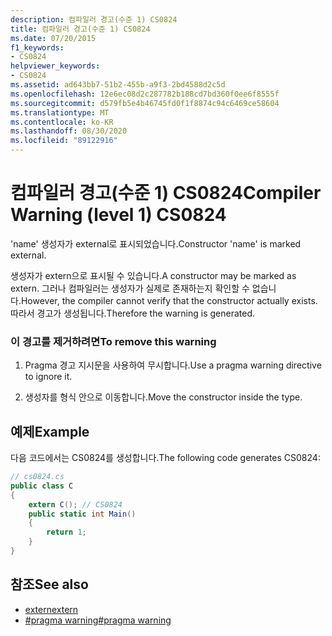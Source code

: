 ```yaml
---
description: 컴파일러 경고(수준 1) CS0824
title: 컴파일러 경고(수준 1) CS0824
ms.date: 07/20/2015
f1_keywords:
- CS0824
helpviewer_keywords:
- CS0824
ms.assetid: ad643bb7-51b2-455b-a9f3-2bd4588d2c5d
ms.openlocfilehash: 12e6ec08d2c287782b188cd7bd360f0ee6f8555f
ms.sourcegitcommit: d579fb5e4b46745fd0f1f8874c94c6469ce58604
ms.translationtype: MT
ms.contentlocale: ko-KR
ms.lasthandoff: 08/30/2020
ms.locfileid: "89122916"
---
```

# <a name="compiler-warning-level-1-cs0824"></a><span data-ttu-id="b8616-103">컴파일러 경고(수준 1) CS0824</span><span class="sxs-lookup"><span data-stu-id="b8616-103">Compiler Warning (level 1) CS0824</span></span>
<span data-ttu-id="b8616-104">'name' 생성자가 external로 표시되었습니다.</span><span class="sxs-lookup"><span data-stu-id="b8616-104">Constructor 'name' is marked external.</span></span>  
  
 <span data-ttu-id="b8616-105">생성자가 extern으로 표시될 수 있습니다.</span><span class="sxs-lookup"><span data-stu-id="b8616-105">A constructor may be marked as extern.</span></span> <span data-ttu-id="b8616-106">그러나 컴파일러는 생성자가 실제로 존재하는지 확인할 수 없습니다.</span><span class="sxs-lookup"><span data-stu-id="b8616-106">However, the compiler cannot verify that the constructor actually exists.</span></span> <span data-ttu-id="b8616-107">따라서 경고가 생성됩니다.</span><span class="sxs-lookup"><span data-stu-id="b8616-107">Therefore the warning is generated.</span></span>  
  
### <a name="to-remove-this-warning"></a><span data-ttu-id="b8616-108">이 경고를 제거하려면</span><span class="sxs-lookup"><span data-stu-id="b8616-108">To remove this warning</span></span>  
  
1. <span data-ttu-id="b8616-109">Pragma 경고 지시문을 사용하여 무시합니다.</span><span class="sxs-lookup"><span data-stu-id="b8616-109">Use a pragma warning directive to ignore it.</span></span>  
  
2. <span data-ttu-id="b8616-110">생성자를 형식 안으로 이동합니다.</span><span class="sxs-lookup"><span data-stu-id="b8616-110">Move the constructor inside the type.</span></span>  
  
## <a name="example"></a><span data-ttu-id="b8616-111">예제</span><span class="sxs-lookup"><span data-stu-id="b8616-111">Example</span></span>  
 <span data-ttu-id="b8616-112">다음 코드에서는 CS0824를 생성합니다.</span><span class="sxs-lookup"><span data-stu-id="b8616-112">The following code generates CS0824:</span></span>  
  
```csharp  
// cs0824.cs  
public class C  
{  
    extern C(); // CS0824  
    public static int Main()  
    {  
        return 1;  
    }  
}  
```  
  
## <a name="see-also"></a><span data-ttu-id="b8616-113">참조</span><span class="sxs-lookup"><span data-stu-id="b8616-113">See also</span></span>

- [<span data-ttu-id="b8616-114">extern</span><span class="sxs-lookup"><span data-stu-id="b8616-114">extern</span></span>](../language-reference/keywords/extern.md)
- [<span data-ttu-id="b8616-115">#pragma warning</span><span class="sxs-lookup"><span data-stu-id="b8616-115">#pragma warning</span></span>](../language-reference/preprocessor-directives/preprocessor-pragma-warning.md)
